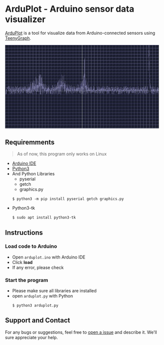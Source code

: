 # ArduPlot - Arduino sensor data visualizer

[ArduPlot](https://github.com/VP1147/arduplot) is a tool for visualize data from Arduino-connected sensors using [TeenyGraph](https://github.com/VP1147/tg).

![Image](da70de4a-9f29-480b-99ac-360f7214c334.jpg)

## Requiremments
> As of now, this program only works on Linux
- [Arduino IDE](https://www.arduino.cc/en/software)
- [Python3](https://www.python.org/downloads/)
- And Python Libraries
  - pyserial
  - getch
  - graphics.py
  ```
  $ python3 -m pip install pyserial getch graphics.py
  ```
- Python3-tk
  ```
  $ sudo apt install python3-tk
  ```
## Instructions

### Load code to Arduino
- Open `arduplot.ino` with Arduino IDE
- Click **load**
- If any error, please check 

### Start the program
- Please make sure all libraries are installed
- open `arduplot.py` with Python
  ```
  $ python3 arduplot.py
  ```

## Support and Contact

For any bugs or suggestions, feel free to [open a issue](https://github.com/VP1147/arduplot/issues) and describe it. We'll sure appreciate your help.

